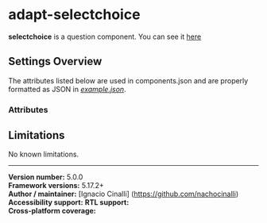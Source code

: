 # adapt-selectchoice
 **selectchoice** is a question component. You can see it [here](https://adaptlearning-no-core.web.app/#/id/qo-05)

## Settings Overview
The attributes listed below are used in components.json and are properly formatted as JSON in  [*example.json*](https://github.com/nachocinalli/adapt-selectchoice/blob/master/example.json).

### Attributes


## Limitations

No known limitations.

----------------------------
**Version number:**  5.0.0  
**Framework versions:** 5.17.2+  
**Author / maintainer:** [Ignacio Cinalli] (https://github.com/nachocinalli)  
**Accessibility support:** 
**RTL support:**   
**Cross-platform coverage:** 